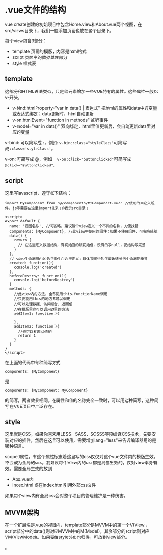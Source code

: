 # .vue文件的结构


vue create创建的初始项目中包含Home.view和About.vue两个视图，在src/views目录下，我们一般添加页面也放在这个目录下。

每个view包含3部分：

* template  页面的模版，内容是html格式
* script   页面中的数据处理部分
* style   样式表

## template
这部分和HTML语法类似，只是给元素增加一些VUE特有的属性。这些属性一般以v-开头。

* v-bind:htmlProperty="var in data() | 表达式" 把html的属性和data中的变量或表达式绑定；data更新时，html自动更新
* v-on:htmlEvent="function in methods" 监听事件
* v-model="var in data()" 双向绑定，html里值更新后，会自动更新data里对应的变量

v-bind: 可以简写成 :，例如: `v-bind:class="styleClass"`可简写成`:class="styleClass"`。

v-on: 可简写成 @，例如： `v-on:click="buttonClicked"`可简写成`@click="ButtonClicked"`。

## script

这里写javascript，遵守如下结构：

```vue
import MyComponent from '@/components/MyComponent.vue' //使用的自定义组件，js等需要在这里import进来；@表示src目录；

<script>
export default {
  name: '视图名称', //可省略，建议每个view定义一个不同的名称，方便找错
  components: {MyComponent}, //此view中使用的组件；如果不使用组件，可省略慈航
  data() {
    return {
      // 在这里定义数据结构，有初始值的赋初始值，没有的写null，把结构写完整
    }
  },
  // view生命周期内的钩子事件在这里定义；具体有哪些钩子函数请参考生命周期章节
  created: function(){
    console.log('created')
  },
  beforeDestroy: function(){
    console.log('beforeDestroy')
  }
  methods: {
    //此view内的方法，全部使用this.functionName调用
    //只要能用this的地方都可以调用
    //可以处理数据、访问后台、返回值
    //在模版里也可以调用这里的方法
    addItem1: function(){
      
    },
    addItem2: function(){
      //也可以有返回值的
      return 1
    }
  }
}
</script>

```

在上面的代码中有种简写方式

```
components: {MyComponent}
```
是

```
components: {MyComponent: MyComponent}
```
的简写，两者效果相同。在属性和值的名称完全一致时，可以用这种简写，这种简写在VUE项目中广泛存在。


## style

这里就是CSS，如果你喜欢用LESS、SASS、SCSSS等预编译CSS技术，先要安装对应的插件，然后在这里可以使用，需要增加lang="less"来告诉编译器用的是哪种语言。

scoped属性，有这个属性标志着这里写的css仅仅对这个vue文件内的模版生效。不会成为全局的css。我建议每个View内的css都是局部生效的，仅对view本身有效。需要全局生效的放到：
 
* App.vue内
* index.html 或在index.html引用外部css文件

如果每个view内有全局css会对整个项目的管理维护是一种伤害。

## MVVM架构

在一个扩展名是.vue的视图内，template部分是MVVM中的第一个V(View)，script部分中的data()则对应MVVM中的M(Model)，其余部分的script则对应VM(ViewModel)。如果要给style分布也归类，可放到View部分。

。
